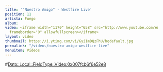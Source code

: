 ```yaml
---
title: '"Nuestro Amigo" - Westfire Live'
position: 11
artista: Fuego
album: 
video: <iframe width="1170" height="658" src="http://www.youtube.com/embed/GyiImDQzFhU?rel=0"
  frameborder="0" allowfullscreen></iframe>
layout: video
thumbnail: https://i.ytimg.com/vi/GyiImDQzFhU/hqdefault.jpg
permalink: "/videos/nuestro-amigo-westfire-live"
menuitem: Vídeos
---
```


#<Dato::Local::FieldType::Video:0x007fcb6f6e52e8>